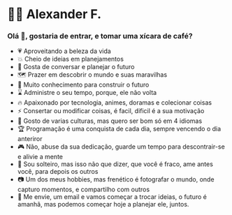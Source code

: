# :man_technologist: Alexander F. 

### Olá 👋, gostaria de entrar, e tomar uma xícara de café? 

 - :heartpulse: Aproveitando a beleza da vida
 - :boom: Cheio de ideias em planejamentos
 - :speech_balloon: Gosta de conversar e planejar o futuro
 - :world_map: Prazer em descobrir o mundo e suas maravilhas
 - :rocket: Muito conhecimento para construir o futuro
 - :hourglass: Administre o seu tempo, porque, ele não volta
 - :fire: Apaixonado por tecnologia, animes, doramas e colecionar coisas
 - :zap: Consertar ou modificar coisas, é facil, dificil é a sua motivação
 - :flags: Gosto de varias culturas, mas quero ser bom só em 4 idiomas
 - :trophy: Programação é uma conquista de cada dia, sempre vencendo o dia anteriror
 - :video_game: Não, abuse da sua dedicação, guarde um tempo para descontrair-se e alivie a mente
 - :ring: Sou solteiro, mas isso não que dizer, que você é fraco, ame antes você, para depois os outros
 - :camera: Um dos meus hobbies, mas frenético é fotografar o mundo, onde capturo momentos, e compartilho com outros
 - :incoming_envelope: Me envie, um email e vamos começar a trocar ideias, o futuro é amanhã, mas podemos começar hoje a planejar ele, juntos.
